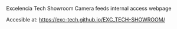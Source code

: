 Excelencia Tech Showroom Camera feeds internal access webpage

Accesible at: https://exc-tech.github.io/EXC_TECH-SHOWROOM/
